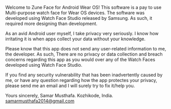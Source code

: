 Welcome to Zune Face for Android Wear OS! This software is a pay to use Multi-purpose watch face for Wear OS devices. The software was developed using Watch Face Studio released by Samsung. As such, it required more designing than development.

As an avid Android user myself, I take privacy very seriously. I know how irritating it is when apps collect your data without your knowledge.

Please know that this app does not send any user-related information to me, the developer. As such, There are no privacy or data collection and breach concerns regarding this app as you would over any of the Watch Faces developed using Watch Face Studio.

If you find any security vulnerability that has been inadvertently caused by me, or have any question regarding how the app protectes your privacy, please send me an email and I will surely try to fix it/help you.

Yours sincerely, Samar Musthafa. Kozhikode, India. samarmusthafa2014@gmail.com
